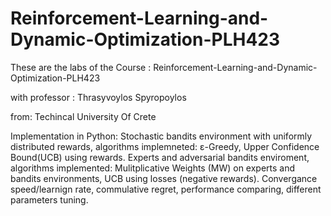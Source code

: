 # Reinforcement-Learning-and-Dynamic-Optimization-PLH423
These are the labs of the Course : Reinforcement-Learning-and-Dynamic-Optimization-PLH423

with professor : Thrasyvoylos Spyropoylos

from: Techincal University Of Crete

Implementation in Python: Stochastic bandits environment with uniformly distributed rewards, algorithms implemneted: ε-Greedy, Upper Confidence Bound(UCB) using rewards.
Experts and adversarial bandits enviroment, algorithms implemented: Mulitplicative Weights (MW) on experts and bandits environments, UCB using losses (negative rewards).
Convergance speed/learnign rate, commulative regret, performance comparing, different parameters tuning.
